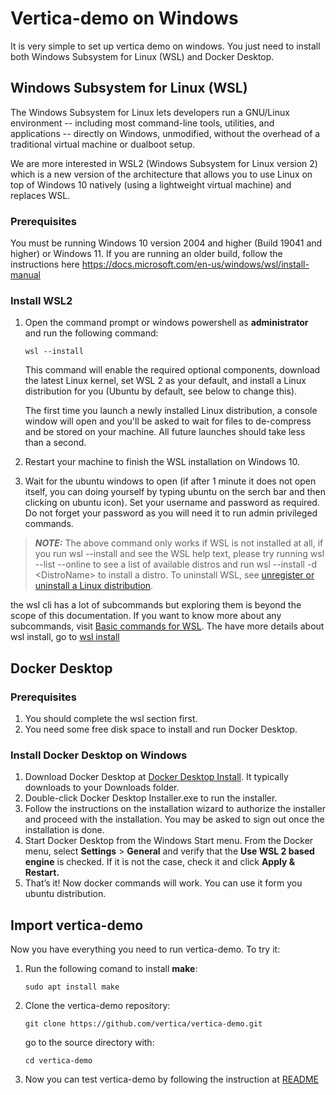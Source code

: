 # Vertica-demo on Windows

It is very simple to set up vertica demo on windows. You just need to install both Windows Subsystem for Linux (WSL) and Docker Desktop.

## Windows Subsystem for Linux (WSL)

The Windows Subsystem for Linux lets developers run a GNU/Linux environment -- including most command-line tools, utilities, and applications -- directly on Windows, unmodified, without the overhead of a traditional virtual machine or dualboot setup.

We are more interested in WSL2 (Windows Subsystem for Linux version 2) which is a new version of the architecture that allows you to use Linux on top of Windows 10 natively (using a lightweight virtual machine) and replaces WSL.

### Prerequisites

You must be running Windows 10 version 2004 and higher (Build 19041 and higher) or Windows 11. If you are running an older build, follow the instructions here https://docs.microsoft.com/en-us/windows/wsl/install-manual

### Install WSL2

1. Open the command prompt or windows powershell as <b>administrator</b> and run the following command:

    ```
    wsl --install
    ```

    This command will enable the required optional components, download the latest Linux kernel, set WSL 2 as your default, and install a Linux distribution for you (Ubuntu by default, see below to change this).

    The first time you launch a newly installed Linux distribution, a console window will open and you'll be asked to wait for files to de-compress and be stored on your machine. All future launches should take less than a second.

2. Restart your machine to finish the WSL installation on Windows 10.

3. Wait for the ubuntu windows to open (if after 1 minute it does not open itself, you can doing yourself by typing ubuntu on the serch bar and then clicking on ubuntu icon). Set your username and password as required. Do not forget your password as you will need it to run admin privileged commands.


> **_NOTE:_** The above command only works if WSL is not installed at all, if you run wsl --install and see the WSL help text, please try running wsl --list --online to see a list of available distros and run wsl --install -d \<DistroName\> to install a distro. To uninstall WSL, see [unregister or uninstall a Linux distribution](https://docs.microsoft.com/en-us/windows/wsl/basic-commands#unregister-or-uninstall-a-linux-distribution).

the wsl cli has a lot of subcommands but exploring them is beyond the scope of this documentation. If you want to know more about any subcommands, visit [Basic commands for WSL](https://docs.microsoft.com/en-us/windows/wsl/basic-commands). The have more details about wsl install, go to [wsl install](https://docs.microsoft.com/en-us/windows/wsl/install)


## Docker Desktop

### Prerequisites

1. You should complete the wsl section first.
2. You need some free disk space to install and run Docker Desktop.

### Install Docker Desktop on Windows

1. Download Docker Desktop at [Docker Desktop Install](https://docs.docker.com/desktop/windows/install/).  It typically downloads to your Downloads folder.
2. Double-click Docker Desktop Installer.exe to run the installer.
3. Follow the instructions on the installation wizard to authorize the installer and proceed with the installation. You may be asked to sign out once the installation is done.
4. Start Docker Desktop from the Windows Start menu. From the Docker menu, select <b>Settings</b> > <b>General</b> and verify that the <b>Use WSL 2 based engine</b> is checked. If it is not the case, check it and click <b>Apply & Restart.</b>
5. That’s it! Now docker commands will work. You can use it form you ubuntu distribution.

## Import vertica-demo

Now you have everything you need to run vertica-demo. To try it:
1. Run the following comand to install <b>make</b>:
    ```
    sudo apt install make
    ```
2. Clone the vertica-demo repository:
    ```
    git clone https://github.com/vertica/vertica-demo.git
    ```
    go to the source directory with:
    ```
    cd vertica-demo
    ```
3. Now you can test vertica-demo by following the instruction at [README](https://github.com/vertica/vertica-demo#readme)